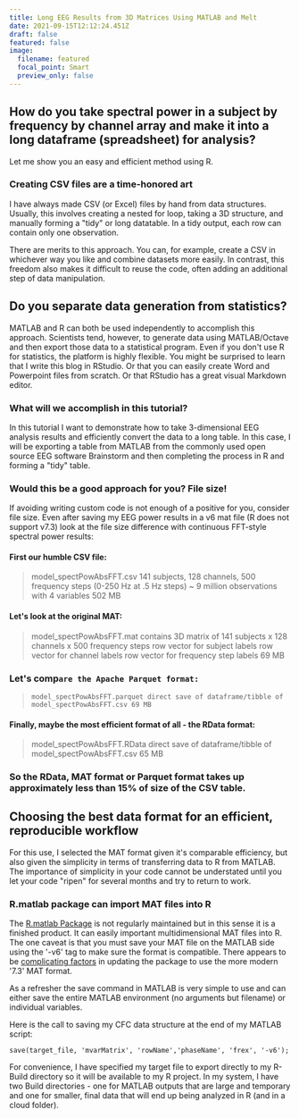 ```yaml
---
title: Long EEG Results from 3D Matrices Using MATLAB and Melt
date: 2021-09-15T12:12:24.451Z
draft: false
featured: false
image:
  filename: featured
  focal_point: Smart
  preview_only: false
---
```

## How do you take spectral power in a subject by frequency by channel array and make it into a long dataframe (spreadsheet) for analysis?

Let me show you an easy and efficient method using R.

### Creating CSV files are a time-honored art

I have always made CSV (or Excel) files by hand from data structures. Usually, this involves creating a nested for loop, taking a 3D structure, and manually forming a "tidy" or long datatable. In a tidy output, each row can contain only one observation. 

There are merits to this approach. You can, for example, create a CSV in whichever way you like and combine datasets more easily. In contrast, this freedom also makes it difficult to reuse the code, often adding an additional step of data manipulation.

## Do you separate data generation from statistics?

MATLAB and R can both be used independently to accomplish this approach. Scientists tend, however, to generate data using MATLAB/Octave and then export those data to a statistical program. Even if you don't use R for statistics, the platform is highly flexible. You might be surprised to learn that I write this blog in RStudio. Or that you can easily create Word and Powerpoint files from scratch. Or that RStudio has a great visual Markdown editor.

### What will we accomplish in this tutorial?

In this tutorial I want to demonstrate how to take 3-dimensional EEG analysis results and efficiently convert the data to a long table. In this case, I will be exporting a table from MATLAB from the commonly used open source EEG software Brainstorm and then completing the process in R and forming a "tidy" table.

### Would this be a good approach for you? File size!

If avoiding writing custom code is not enough of a positive for you, consider file size. Even after saving my EEG power results in a v6 mat file (R does not support v7.3) look at the file size difference with continuous FFT-style spectral power results:

#### First our humble CSV file:

> model_spectPowAbsFFT.csv
> 141 subjects, 128 channels, 500 frequency steps (0-250 Hz at .5 Hz steps)
> ~ 9 million observations with 4 variables
> 502 MB

#### Let's look at the original MAT:

> model_spectPowAbsFFT.mat
> contains 3D matrix of 141 subjects x 128 channels x 500 frequency steps
> row vector for subject labels
> row vector for channel labels
> row vector for frequency step labels
> 69 MB

### Let's comp`are the Apache Parquet format:`

> `model_spectPowAbsFFT.parquet
> direct save of dataframe/tibble of model_spectPowAbsFFT.csv
> 69 MB`

#### Finally, maybe the most efficient format of all - the RData format:

> model_spectPowAbsFFT.RData
> direct save of dataframe/tibble of model_spectPowAbsFFT.csv
> 65 MB

### So the RData, MAT format or Parquet format takes up approximately less than 15% of size of the CSV table.

## Choosing the best data format for an efficient, reproducible workflow

For this use, I selected the MAT format given it's comparable efficiency, but also given the simplicity in terms of transferring data to R from MATLAB. The importance of simplicity in your code cannot be understated until you let your code "ripen" for several months and try to return to work.

### R.matlab package can import MAT files into R

The [R.matlab Package](https://github.com/HenrikBengtsson/R.matlab) is not regularly maintained but in this sense it is a finished product. It can easily important multidimensional MAT files into R. The one caveat is that you must save your MAT file on the MATLAB side using the '-v6' tag to make sure the format is compatible. There appears to be [complicating factors](https://github.com/HenrikBengtsson/R.matlab/issues/20) in updating the package to use the more modern '7.3' MAT format.

As a refresher the save command in MATLAB is very simple to use and can either save the entire MATLAB environment (no arguments but filename) or individual variables. 

Here is the call to saving my CFC data structure at the end of my MATLAB script:

`save(target_file, 'mvarMatrix', 'rowName','phaseName', 'frex', '-v6');`

For convenience, I have specified my target file to export directly to my R-Build directory so it will be available to my R project. In my system, I have two Build directories - one for MATLAB outputs that are large and temporary and one for smaller, final data that will end up being analyzed in R (and in a cloud folder). 

